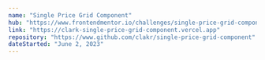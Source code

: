 ```yaml
---
name: "Single Price Grid Component"
hub: "https://www.frontendmentor.io/challenges/single-price-grid-component-5ce41129d0ff452fec5abbbc/hub"
link: "https://clark-single-price-grid-component.vercel.app"
repository: "https://www.github.com/clakr/single-price-grid-component"
dateStarted: "June 2, 2023"
---
```

